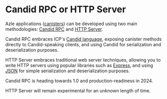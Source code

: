 # Candid RPC or HTTP Server

Azle applications ([canisters](https://internetcomputer.org/docs/current/concepts/canisters-code)) can be developed using two main methodologies: [Candid RPC](./candid_rpc.md) and [HTTP Server](./http_server.md).

Candid RPC embraces ICP's [Candid language](https://internetcomputer.org/docs/current/developer-docs/smart-contracts/candid/), exposing canister methods directly to Candid-speaking clients, and using Candid for serialization and deserialization purposes.

HTTP Server embraces traditional web server techniques, allowing you to write HTTP servers using popular libraries such as [Express](https://expressjs.com/), and using [JSON](https://www.json.org/json-en.html) for simple serialization and deserialization purposes.

Candid RPC is heading towards 1.0 and production-readiness in 2024.

HTTP Server will remain experimental for an unknown length of time.
